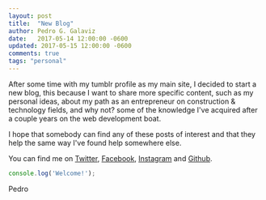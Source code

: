 ```yaml
---
layout: post
title:  "New Blog"
author: Pedro G. Galaviz
date:   2017-05-14 12:00:00 -0600
updated: 2017-05-15 12:00:00 -0600
comments: true
tags: "personal"
---
```

After some time with my tumblr profile as my main site, I decided to start a new blog, this because I want to share more specific content, such as my personal ideas, about my path as an entrepreneur on construction & technology fields, and why not? some of the knowledge I've acquired after a couple years on the web development boat.

I hope that somebody can find any of these posts of interest and that they help the same way I've found help somewhere else.

You can find me on [Twitter][twitter], [Facebook][facebook], [Instagram][instagram] and [Github][github].

```javascript
console.log('Welcome!');
```
Pedro

[twitter]: http://twitter.com/pggalaviz
[facebook]: http://facebook.com/pggalaviz
[instagram]: http://instagram.com/pggalaviz
[github]: http://github.com/pggalaviz

